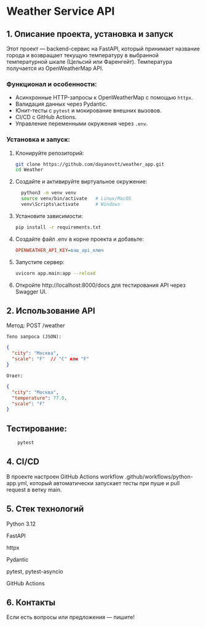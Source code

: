 # Weather Service API

## 1. Описание проекта, установка и запуск

Этот проект — backend-сервис на FastAPI, который принимает название города и возвращает текущую температуру в выбранной температурной шкале (Цельсий или Фаренгейт). Температура получается из OpenWeatherMap API.

### Функционал и особенности:
- Асинхронные HTTP-запросы к OpenWeatherMap с помощью `httpx`.
- Валидация данных через Pydantic.
- Юнит-тесты с `pytest` и мокирование внешних вызовов.
- CI/CD с GitHub Actions.
- Управление переменными окружения через `.env`.

### Установка и запуск:
1. Клонируйте репозиторий:
   ```bash
   git clone https://github.com/dayanovtt/weather_app.git
   cd Weather
   
2. Создайте и активируйте виртуальное окружение:
    ```bash
      python3 -m venv venv
      source venv/bin/activate   # Linux/MacOS
      venv\Scripts\activate      # Windows

3. Установите зависимости:
    ```bash
   pip install -r requirements.txt

4. Создайте файл .env в корне проекта и добавьте:
    ```ini
   OPENWEATHER_API_KEY=ваш_api_ключ

5. Запустите сервер:
    ```bash
   uvicorn app.main:app --reload

6. Откройте http://localhost:8000/docs для тестирования API через Swagger UI.

## 2. Использование API
Метод: POST /weather

    Тело запроса (JSON):

```json
{
  "city": "Москва",
  "scale": "F"  // "C" или "F"
}

```

    Ответ:
```json
{
  "city": "Москва",
  "temperature": 77.0,
  "scale": "F"
}

```
## Тестирование:

```bash
    pytest
```

## 4. CI/CD
В проекте настроен GitHub Actions workflow .github/workflows/python-app.yml, который автоматически запускает тесты при пуше и pull request в ветку main.


## 5. Стек технологий
Python 3.12

FastAPI

httpx

Pydantic

pytest, pytest-asyncio

GitHub Actions

## 6. Контакты
Если есть вопросы или предложения — пишите!
